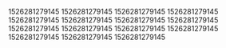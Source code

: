 1526281279145
1526281279145
1526281279145
1526281279145
1526281279145
1526281279145
1526281279145
1526281279145
1526281279145
1526281279145
1526281279145
1526281279145
1526281279145
1526281279145
1526281279145